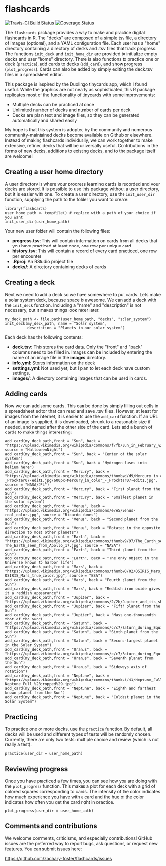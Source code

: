 flashcards
==========

[![Travis-CI Build
Status](https://travis-ci.org/zachary-foster/flashcards.svg?branch=master)](https://travis-ci.org/zachary-foster/flashcards)
[![Coverage
Status](https://img.shields.io/codecov/c/github/zachary-foster/flashcards/master.svg)](https://codecov.io/github/zachary-foster/flashcards?branch=master)

The `flashcards` package provides a way to make and practice digital
flashcards in R. The "decks" are composed of a simple tsv file, a
directory of images (optional), and a YAML configuration file. Each user
has a "home" directory containing a directory of decks and .tsv files
that track progress. The functions `init_deck` and `init_home_dir` are
provided to initialize empty decks and user "home" directory. There is
also functions to practice one or deck (`practice`), add cards to decks
(`add_card`), and show progress (`plot_progress`). Cards can also be
added by simply editing the deck.tsv files in a spreadsheet editor.

This package is inspired by the Duolingo tinycards app, which I found
useful. While the graphics are not nearly as sophisticated, this R
package replicates most of the functionality of tinycards with some
improvements:

-   Multiple decks can be practiced at once
-   Unlimited number of decks and number of cards per deck
-   Decks are plain text and image files, so they can be generated
    automatically and shared easily

My hope is that this system is adopted by the community and numerous
community-maintained decks become available on Github or elsewhere.
Instead of making flashcards individually, we can work together to make
extensive, refined decks that will be universally useful. Contributions
in the forms of new decks, additions to existing decks, and to the
package itself are welcome!

Creating a user home directory
------------------------------

A user directory is where your progress learning cards is recorded and
your decks are stored. It is possible to use this package without a user
directory, but it is easier with one. To create a user directory, use
the `init_user_dir` function, supplying the path to the folder you want
to create:

    library(flashcards)
    user_home_path <- tempfile() # replace with a path of your choice if you want
    init_user_dir(user_home_path)

Your new user folder will contain the following files:

-   **progress.tsv**: This will contain information on cards from all
    decks that you have practiced at least once, one row per unique card
-   **history.tsv**: This will contain a record of every card practiced,
    one row per encounter
-   **<user dir name>.Rproj**: An RStudio project file
-   **decks/**: A directory containing decks of cards

Creating a deck
---------------

Next we need to add a deck so we have somewhere to put cards. Lets make
a solar system deck, because space is awesome. We can add a deck with
the `init_deck` function. Including a "name" and "description" is not
necessary, but it makes things look nicer later.

    my_deck_path <- file.path(user_home_path, "decks", "solar_system")
    init_deck(my_deck_path, name = "Solar system",
              description = "Planets in our solar system")

Each deck has the following contents:

-   **deck.tsv**: This stores the card data. Only the "front" and "back"
    columns need to be filled in. Images can be included by entering the
    name of an image file in the **images** directory.
-   **info.yml**: Stores information on the deck
-   **settings.yml**: Not used yet, but I plan to let each deck have
    custom settings.
-   **images/**: A directory containing images that can be used
    in cards.

Adding cards
------------

Now we can add some cards. This can be done by simply filling out cells
in a spreadsheet editor that can read and save .tsv files. However, at
least for images from the internet, it is easier to use the `add_card`
function. If an URL of an image is supplied, it is downloaded, shrunk to
a reasonable size if needed, and named after the other side of the card.
Lets add a bunch of cards to make things interesting:

    add_card(my_deck_path,front = "Sun", back = "https://upload.wikimedia.org/wikipedia/commons/f/fb/Sun_in_February_%28black_version%29.jpg", source = "HalloweenNight")
    add_card(my_deck_path,front = "Sun", back = "Center of the solar system")
    add_card(my_deck_path,front = "Sun", back = "Hydrogen fuses into helium here")
    add_card(my_deck_path,front = "Mercury", back = "https://upload.wikimedia.org/wikipedia/commons/thumb/d/d9/Mercury_in_color_-_Prockter07-edit1.jpg/600px-Mercury_in_color_-_Prockter07-edit1.jpg", source = "NASA/JPL")
    add_card(my_deck_path,front = "Mercury", back = "First planet from the Sun")
    add_card(my_deck_path,front = "Mercury", back = "Smallest planet in the solar system")
    add_card(my_deck_path,front = "Venus", back = "https://upload.wikimedia.org/wikipedia/commons/e/e5/Venus-real_color.jpg", source = "Ricardo Nunes")
    add_card(my_deck_path,front = "Venus", back = "Second planet from the Sun")
    add_card(my_deck_path,front = "Venus", back = "Rotates in the opposite direction to most other planets")
    add_card(my_deck_path,front = "Earth", back = "https://upload.wikimedia.org/wikipedia/commons/thumb/9/97/The_Earth_seen_from_Apollo_17.jpg/599px-The_Earth_seen_from_Apollo_17.jpg", source = "NASA")
    add_card(my_deck_path,front = "Earth", back = "Third planet from the Sun")
    add_card(my_deck_path,front = "Earth", back = "The only object in the Universe known to harbor life")
    add_card(my_deck_path,front = "Mars", back = "https://upload.wikimedia.org/wikipedia/commons/thumb/0/02/OSIRIS_Mars_true_color.jpg/600px-OSIRIS_Mars_true_color.jpg", source = "ESA")
    add_card(my_deck_path,front = "Mars", back = "Fourth planet from the Sun")
    add_card(my_deck_path,front = "Mars", back = "Reddish iron oxide gives it a reddish appearance")
    add_card(my_deck_path,front = "Jupiter", back = "https://upload.wikimedia.org/wikipedia/commons/2/2b/Jupiter_and_its_shrunken_Great_Red_Spot.jpg")
    add_card(my_deck_path,front = "Jupiter", back = "Fifth planet from the Sun")
    add_card(my_deck_path,front = "Jupiter", back = "Mass one-thousandth that of the Sun")
    add_card(my_deck_path,front = "Saturn", back = "https://upload.wikimedia.org/wikipedia/commons/c/c7/Saturn_during_Equinox.jpg")
    add_card(my_deck_path,front = "Saturn", back = "Sixth planet from the Sun")
    add_card(my_deck_path,front = "Saturn", back = "Second-largest planet in the Solar System")
    add_card(my_deck_path,front = "Uranus", back = "https://upload.wikimedia.org/wikipedia/commons/c/c7/Saturn_during_Equinox.jpg")
    add_card(my_deck_path,front = "Uranus", back = "Seventh planet from the Sun")
    add_card(my_deck_path,front = "Uranus", back = "Sideways axis of rotation")
    add_card(my_deck_path,front = "Neptune", back = "https://upload.wikimedia.org/wikipedia/commons/thumb/4/41/Neptune_Full_%28cropped%29.jpg/1024px-Neptune_Full_%28cropped%29.jpg")
    add_card(my_deck_path,front = "Neptune", back = "Eighth and farthest known planet from the Sun")
    add_card(my_deck_path,front = "Neptune", back = "Coldest planet in the Solar System")

Practicing
----------

To practice one or more decks, use the `practice` function. By default,
all decks will be used and different types of tests will be randomly
chosen. Currently, there are only two tests: multiple choice and review
(which is not really a test).

    practice(user_dir = user_home_path)

Reviewing progress
------------------

Once you have practiced a few times, you can see how you are doing with
the `plot_progress` function. This makes a plot for each deck with a
grid of colored squares corresponding to cards. The intensity of the
color indicates how much experience you have with a card and the hue of
the color indicates how often you get the card right in practice.

    plot_progress(user_dir = user_home_path)

Comments and contributions
--------------------------

We welcome comments, criticisms, and especially contributions! GitHub
issues are the preferred way to report bugs, ask questions, or request
new features. You can submit issues here:

<https://github.com/zachary-foster/flashcards/issues>
